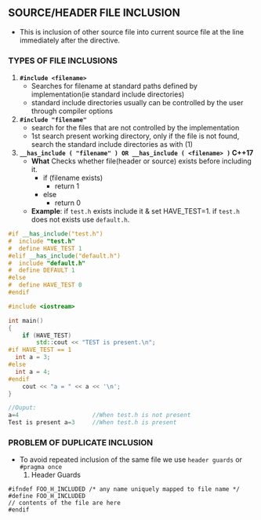 ## SOURCE/HEADER FILE INCLUSION
  - This is inclusion of other source file into current source file at the line immediately after the directive.
  
### TYPES OF FILE INCLUSIONS
  1. **`#include <filename>`**
     - Searches for filename at standard paths defined by implementation(ie standard include directories)
     - standard include directories usually can be controlled by the user through compiler options
  2. **`#include "filename"`**
     - search for the files that are not controlled by the implementation
     - 1st search present working directory, only if the file is not found, search the standard include directories as with (1)
  3. **`__has_include ( "filename" ) OR __has_include ( <filename> )`	C++17**
     - **What** Checks whether file(header or source) exists before including it.
       - if (filename exists)
         - return 1
       - else
         - return 0
     - **Example**: if `test.h` exists include it & set HAVE_TEST=1. if `test.h` does not exists use `default.h`.
```c++
#if __has_include("test.h")
#  include "test.h"
#  define HAVE_TEST 1
#elif __has_include("default.h")
#  include "default.h"
#  define DEFAULT 1
#else
#  define HAVE_TEST 0
#endif

#include <iostream>

int main()
{
    if (HAVE_TEST)
        std::cout << "TEST is present.\n";
#if HAVE_TEST == 1
  int a = 3;
#else
  int a = 4;
#endif
    cout << "a = " << a << '\n';
}

//Ouput:
a=4                     //When test.h is not present
Test is present a=3     //When test.h is present
```
     
### PROBLEM OF DUPLICATE INCLUSION     
  -  To avoid repeated inclusion of the same file we use `header guards` or `#pragma once`
     1. Header Guards
```
#ifndef FOO_H_INCLUDED /* any name uniquely mapped to file name */
#define FOO_H_INCLUDED
// contents of the file are here
#endif
```

  
